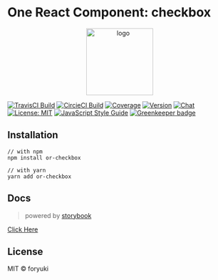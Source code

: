 # One React Component: checkbox

<p align="center"><img width="150" src="https://cdn.rawgit.com/one-react/assets/master/logo%402x.png" alt="logo"></p>

[![TravisCI Build](https://img.shields.io/travis/one-react/checkbox.svg)](https://travis-ci.org/one-react/checkbox)
[![CircieCI Build](https://img.shields.io/circleci/project/github/one-react/checkbox.svg)](https://circleci.com/gh/one-react/checkbox)
[![Coverage](https://img.shields.io/codecov/c/github/one-react/checkbox.svg)](https://codecov.io/gh/one-react/checkbox) 
[![Version](https://img.shields.io/npm/v/or-checkbox.svg)](https://www.npmjs.com/package/or-checkbox)
[![Chat](https://img.shields.io/gitter/room/one-react-org/Lobby.svg)](https://gitter.im/one-react-org/Lobby)
[![License: MIT](https://img.shields.io/badge/License-MIT-brightgreen.svg)](https://opensource.org/licenses/MIT)
[![JavaScript Style Guide](https://img.shields.io/badge/code_style-standard-brightgreen.svg)](https://standardjs.com)
[![Greenkeeper badge](https://badges.greenkeeper.io/one-react/checkbox.svg)](https://greenkeeper.io/) 

## Installation
```
// with npm
npm install or-checkbox

// with yarn
yarn add or-checkbox
```

## Docs
> powered by [storybook](https://storybook.js.org/)

[Click Here](https://one-react.github.io/checkbox)

## License

MIT &copy; foryuki
